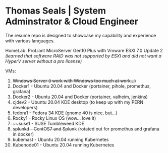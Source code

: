 # Thomas Seals | System Adminstrator & Cloud Engineer

The resume repo is designed to showcase my capability and experience with various languages.

HomeLab: ProLiant MicroServer Gen10 Plus with Vmware ESXI 7.0 Update 2 
*(learned that software RAID was not supported by ESXI and did not want a HyperV server without a pro license)* 

VMs:
1. ~~Windows Server (i work with Windows too much at work...)~~
1. Docker1 - Ubuntu 20.04 and Docker (portainer, pihole, promethus, grafana)
1. Docker2 - Ubuntu 20.04 and Docker (portainer, valheim, jenkins)
1. cjdev2 - Ubuntu 20.04 KDE desktop (to keep up with my PERN developers)
1. fedora1 - Fedora 34 KDE (gnome 40 is nice, but...)
2. Rocky1 - Rocky Linux OS (wow... love it)
3. ~~suse1 - SUSE Tumbleweed KDE 
4. ~~splunkd - CentOS7 and Splunk~~ (rotated out for promethus and grafana in docker)
5. kubemast - Ubuntu 20.04 running Kubernetes
6. Kubenode01 - Ubuntu 20.04 running Kubernetes
